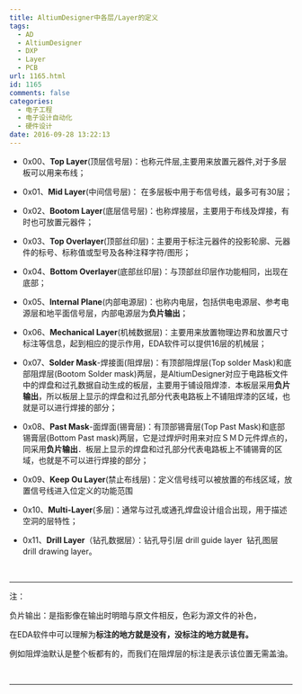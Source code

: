```yaml
---
title: AltiumDesigner中各层/Layer的定义
tags:
  - AD
  - AltiumDesigner
  - DXP
  - Layer
  - PCB
url: 1165.html
id: 1165
comments: false
categories:
  - 电子工程
  - 电子设计自动化
  - 硬件设计
date: 2016-09-28 13:22:13
---
```


*   0x00、**Top Layer**(顶层信号层)：也称元件层,主要用来放置元器件,对于多层板可以用来布线；

*   0x01、**Mid Layer**(中间信号层)： 在多层板中用于布信号线，最多可有30层；

*   0x02、**Bootom Layer**(底层信号层)：也称焊接层，主要用于布线及焊接，有时也可放置元器件；

*   0x03、**Top Overlayer**(顶部丝印层)：主要用于标注元器件的投影轮廓、元器件的标号、标称值或型号及各种注释字符/图形；

*   0x04、**Bottom Overlayer**(底部丝印层)：与顶部丝印层作功能相同，出现在底部；

*   0x05、**Internal Plane**(内部电源层)：也称内电层，包括供电电源层、参考电源层和地平面信号层，内部电源层为**负片输出**；

*   0x06、**Mechanical Layer**(机械数据层)：主要用来放置物理边界和放置尺寸标注等信息，起到相应的提示作用，EDA软件可以提供16层的机械层；

*   0x07、**Solder Mask**-焊接面(阻焊层)：有顶部阻焊层(Top solder Mask)和底部阻焊层(Bootom Solder mask)两层，是AltiumDesigner对应于电路板文件中的焊盘和过孔数据自动生成的板层，主要用于铺设阻焊漆．本板层采用**负片输出**，所以板层上显示的焊盘和过孔部分代表电路板上不铺阻焊漆的区域，也就是可以进行焊接的部分；

*   0x08、**Past Mask**-面焊面(锡膏层)：有顶部锡膏层(Top Past Mask)和底部锡膏层(Bottom Past mask)两层，它是过焊炉时用来对应ＳＭＤ元件焊点的，同采用**负片输出**．板层上显示的焊盘和过孔部分代表电路板上不铺锡膏的区域，也就是不可以进行焊接的部分；

*   0x09、**Keep Ou Layer**(禁止布线层)：定义信号线可以被放置的布线区域，放置信号线进入位定义的功能范围

*   0x10、**Multi-Layer**(多层)：通常与过孔或通孔焊盘设计组合出现，用于描述空洞的层特性；

*   0x11、**Drill Layer**（钻孔数据层）：钻孔导引层 drill guide layer  钻孔图层 drill drawing layer。

 

* * *

注：

负片输出：是指影像在输出时明暗与原文件相反，色彩为源文件的补色，

在EDA软件中可以理解为**标注的地方就是没有，没标注的地方就是有。**

例如阻焊油默认是整个板都有的，而我们在阻焊层的标注是表示该位置无需盖油。

 

* * *